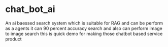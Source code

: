 # chat_bot_ai
An ai baessed search system which is suitable for RAG and can be perform as a agents it can 90 percent accuracy search and also can perform image to image search this is quick demo for making those chatbot based service product 
